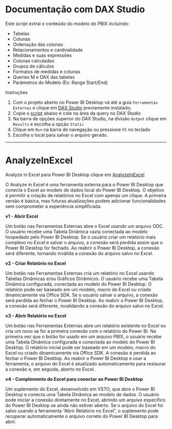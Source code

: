 # Documentação com DAX Studio
Este script extrai o conteúdo do modelo do PBIX incluindo:

- Tabelas
- Colunas
- Ordenação das colunas
- Relacionamentos e cardinalidade
- Medidas e suas expressões
- Colunas calculadas
- Grupos de cálculos
- Formatos de medidas e colunas
- Queries M e DAX das tabelas
- Parâmetros do Modelo (Ex: Range Start/End) 

Instruções 
1. Com o projeto aberto no Power BI Desktop vá até a guia `Ferramentas Externas` e clique em [DAX Studio](https://daxstudio.org/) previamente instalado;
2. Copie o [script](extrai-modelo-dax-studio.dax) abaixo e cole na área da query no DAX Studio
3. Na barra de opções superior do DAX Studio, na divisão `Output` clique em `Results` e escolha a opção `Static`
4. Clique em `Run` na barra de navegação ou pressione `F5` no teclado
5. Escolha o local para salvar o arquivo gerado.

---

# AnalyzeInExcel

Analyze in Excel para Power BI Desktop clique em [AnalyzeInExcel](https://www.sqlbi.com/tools/analyze-in-excel-for-power-bi-desktop/) 

O Analyze in Excel é uma ferramenta externa para o Power BI Desktop que conecta o Excel ao modelo de dados local do Power BI Desktop. O objetivo é permitir a criação de relatórios no Excel com apenas um clique. A primeira versão é básica, mas futuras atualizações podem adicionar funcionalidades sem comprometer a experiência simplificada.

**v1 - Abrir Excel**

Um botão nas Ferramentas Externas abre o Excel usando um arquivo ODC.
O usuário recebe uma Tabela Dinâmica vazia conectada ao modelo hospedado pelo Power BI Desktop.
Se o usuário criar um relatório mais complexo no Excel e salvar o arquivo, a conexão será perdida assim que o Power BI Desktop for fechado.
Ao reabrir o Power BI Desktop, a conexão será diferente, tornando inválida a conexão do arquivo salvo no Excel.

**v2 - Criar Relatório no Excel**

Um botão nas Ferramentas Externas cria um relatório no Excel usando Tabelas Dinâmicas e/ou Gráficos Dinâmicos.
O usuário recebe uma Tabela Dinâmica configurada, conectada ao modelo do Power BI Desktop.
O relatório pode ser baseado em um modelo, macro do Excel ou criado dinamicamente via Office SDK.
Se o usuário salvar o arquivo, a conexão será perdida ao fechar o Power BI Desktop.
Ao reabrir o Power BI Desktop, a conexão será diferente, invalidando a conexão do arquivo salvo no Excel.

**v3 - Abrir Relatório no Excel**

Um botão nas Ferramentas Externas abre um relatório existente no Excel ou cria um novo se for a primeira conexão com o relatório do Power BI.
Na primeira vez que o botão for usado em um arquivo PBIX, o usuário recebe uma Tabela Dinâmica configurada e conectada ao modelo do Power BI Desktop.
O relatório inicial pode ser baseado em um modelo, macro do Excel ou criado dinamicamente via Office SDK.
A conexão é perdida ao fechar o Power BI Desktop.
Ao reabrir o Power BI Desktop e usar a ferramenta, o arquivo do Excel é atualizado automaticamente para restaurar a conexão e, em seguida, aberto no Excel.

**v4 - Complemento do Excel para conectar ao Power BI Desktop**

Um suplemento do Excel, desenvolvido em VSTO, que abre o Power BI Desktop e conecta uma Tabela Dinâmica ao modelo de dados.
O usuário pode iniciar a conexão diretamente no Excel, abrindo um arquivo específico do Power BI Desktop se ainda não estiver aberto.
Se o arquivo do Excel foi salvo usando a ferramenta “Abrir Relatório no Excel”, o suplemento pode recuperar automaticamente o arquivo correto do Power BI Desktop para abrir.
